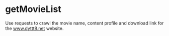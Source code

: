 # getMovieList
Use requests to crawl the movie name, content profile and download link for the www.dyttt8.net website.
